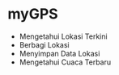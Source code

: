 # myGPS
- Mengetahui Lokasi Terkini
- Berbagi Lokasi
- Menyimpan Data Lokasi
- Mengetahui Cuaca Terbaru
